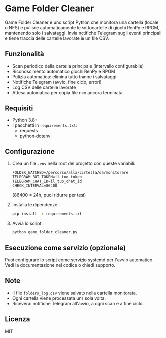 # Game Folder Cleaner

Game Folder Cleaner è uno script Python che monitora una cartella (locale o NFS) e pulisce automaticamente le sottocartelle di giochi RenPy e RPGM, mantenendo solo i salvataggi. Invia notifiche Telegram sugli eventi principali e tiene traccia delle cartelle lavorate in un file CSV.

## Funzionalità

- Scan periodico della cartella principale (intervallo configurabile)
- Riconoscimento automatico giochi RenPy e RPGM
- Pulizia automatica: elimina tutto tranne i salvataggi
- Notifiche Telegram (avvio, fine ciclo, errori)
- Log CSV delle cartelle lavorate
- Attesa automatica per copia file non ancora terminata

## Requisiti

- Python 3.8+
- I pacchetti in `requirements.txt`:
  - requests
  - python-dotenv

## Configurazione

1. Crea un file `.env` nella root del progetto con queste variabili:

   ```
   FOLDER_WATCHED=/percorso/alla/cartella/da/monitorare
   TELEGRAM_BOT_TOKEN=il_tuo_token
   TELEGRAM_CHAT_ID=il_tuo_chat_id
   CHECK_INTERVAL=86400
   ```

   (86400 = 24h, puoi ridurre per test)

2. Installa le dipendenze:

   ```sh
   pip install -r requirements.txt
   ```

3. Avvia lo script:
   ```sh
   python game_folder_cleaner.py
   ```

## Esecuzione come servizio (opzionale)

Puoi configurare lo script come servizio systemd per l'avvio automatico. Vedi la documentazione nel codice o chiedi supporto.

## Note

- Il file `folders_log.csv` viene salvato nella cartella monitorata.
- Ogni cartella viene processata una sola volta.
- Riceverai notifiche Telegram all'avvio, a ogni scan e a fine ciclo.

## Licenza

MIT
